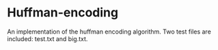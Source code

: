 # Huffman-encoding
An implementation of the huffman encoding algorithm.
Two test files are included: test.txt and big.txt.
